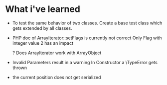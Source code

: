 # What i've learned

- To test the same behavior of two classes.
  Create a base test class which gets extended by all classes.

- PHP doc of ArrayIterator::setFlags is currently not correct
  Only Flag with integer value 2 has an impact

  ? Does ArrayIterator work with ArrayObject

- Invalid Parameters result in a warning
  In Constructor a \TypeError gets thrown

- the current position does not get serialized
